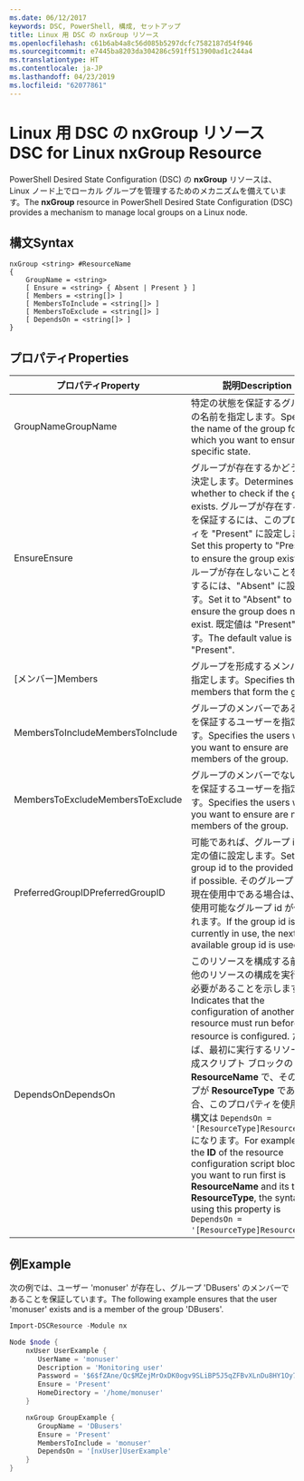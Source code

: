 ```yaml
---
ms.date: 06/12/2017
keywords: DSC, PowerShell, 構成, セットアップ
title: Linux 用 DSC の nxGroup リソース
ms.openlocfilehash: c61b6ab4a8c56d085b5297dcfc7582187d54f946
ms.sourcegitcommit: e7445ba8203da304286c591ff513900ad1c244a4
ms.translationtype: HT
ms.contentlocale: ja-JP
ms.lasthandoff: 04/23/2019
ms.locfileid: "62077861"
---
```

# <a name="dsc-for-linux-nxgroup-resource"></a><span data-ttu-id="23a5d-103">Linux 用 DSC の nxGroup リソース</span><span class="sxs-lookup"><span data-stu-id="23a5d-103">DSC for Linux nxGroup Resource</span></span>

<span data-ttu-id="23a5d-104">PowerShell Desired State Configuration (DSC) の **nxGroup** リソースは、Linux ノード上でローカル グループを管理するためのメカニズムを備えています。</span><span class="sxs-lookup"><span data-stu-id="23a5d-104">The **nxGroup** resource in PowerShell Desired State Configuration (DSC) provides a mechanism to manage local groups on a Linux node.</span></span>

## <a name="syntax"></a><span data-ttu-id="23a5d-105">構文</span><span class="sxs-lookup"><span data-stu-id="23a5d-105">Syntax</span></span>

```
nxGroup <string> #ResourceName
{
    GroupName = <string>
    [ Ensure = <string> { Absent | Present } ]
    [ Members = <string[]> ]
    [ MembersToInclude = <string[]> ]
    [ MembersToExclude = <string[]> ]
    [ DependsOn = <string[]> ]
}
```

## <a name="properties"></a><span data-ttu-id="23a5d-106">プロパティ</span><span class="sxs-lookup"><span data-stu-id="23a5d-106">Properties</span></span>

|  <span data-ttu-id="23a5d-107">プロパティ</span><span class="sxs-lookup"><span data-stu-id="23a5d-107">Property</span></span> |  <span data-ttu-id="23a5d-108">説明</span><span class="sxs-lookup"><span data-stu-id="23a5d-108">Description</span></span> |
|---|---|
| <span data-ttu-id="23a5d-109">GroupName</span><span class="sxs-lookup"><span data-stu-id="23a5d-109">GroupName</span></span>| <span data-ttu-id="23a5d-110">特定の状態を保証するグループの名前を指定します。</span><span class="sxs-lookup"><span data-stu-id="23a5d-110">Specifies the name of the group for which you want to ensure a specific state.</span></span>|
| <span data-ttu-id="23a5d-111">Ensure</span><span class="sxs-lookup"><span data-stu-id="23a5d-111">Ensure</span></span>| <span data-ttu-id="23a5d-112">グループが存在するかどうかを決定します。</span><span class="sxs-lookup"><span data-stu-id="23a5d-112">Determines whether to check if the group exists.</span></span> <span data-ttu-id="23a5d-113">グループが存在することを保証するには、このプロパティを "Present" に設定します。</span><span class="sxs-lookup"><span data-stu-id="23a5d-113">Set this property to "Present" to ensure the group exists.</span></span> <span data-ttu-id="23a5d-114">グループが存在しないことを保証するには、"Absent" に設定します。</span><span class="sxs-lookup"><span data-stu-id="23a5d-114">Set it to "Absent" to ensure the group does not exist.</span></span> <span data-ttu-id="23a5d-115">既定値は "Present" です。</span><span class="sxs-lookup"><span data-stu-id="23a5d-115">The default value is "Present".</span></span>|
| <span data-ttu-id="23a5d-116">[メンバー]</span><span class="sxs-lookup"><span data-stu-id="23a5d-116">Members</span></span>| <span data-ttu-id="23a5d-117">グループを形成するメンバーを指定します。</span><span class="sxs-lookup"><span data-stu-id="23a5d-117">Specifies the members that form the group.</span></span>|
| <span data-ttu-id="23a5d-118">MembersToInclude</span><span class="sxs-lookup"><span data-stu-id="23a5d-118">MembersToInclude</span></span>| <span data-ttu-id="23a5d-119">グループのメンバーであることを保証するユーザーを指定します。</span><span class="sxs-lookup"><span data-stu-id="23a5d-119">Specifies the users who you want to ensure are members of the group.</span></span>|
| <span data-ttu-id="23a5d-120">MembersToExclude</span><span class="sxs-lookup"><span data-stu-id="23a5d-120">MembersToExclude</span></span>| <span data-ttu-id="23a5d-121">グループのメンバーでないことを保証するユーザーを指定します。</span><span class="sxs-lookup"><span data-stu-id="23a5d-121">Specifies the users who you want to ensure are not members of the group.</span></span>|
| <span data-ttu-id="23a5d-122">PreferredGroupID</span><span class="sxs-lookup"><span data-stu-id="23a5d-122">PreferredGroupID</span></span>| <span data-ttu-id="23a5d-123">可能であれば、グループ id を指定の値に設定します。</span><span class="sxs-lookup"><span data-stu-id="23a5d-123">Sets the group id to the provided value if possible.</span></span> <span data-ttu-id="23a5d-124">そのグループ id が現在使用中である場合は、次に使用可能なグループ id が使用されます。</span><span class="sxs-lookup"><span data-stu-id="23a5d-124">If the group id is currently in use, the next available group id is used.</span></span>|
| <span data-ttu-id="23a5d-125">DependsOn</span><span class="sxs-lookup"><span data-stu-id="23a5d-125">DependsOn</span></span> | <span data-ttu-id="23a5d-126">このリソースを構成する前に、他のリソースの構成を実行する必要があることを示します。</span><span class="sxs-lookup"><span data-stu-id="23a5d-126">Indicates that the configuration of another resource must run before this resource is configured.</span></span> <span data-ttu-id="23a5d-127">たとえば、最初に実行するリソース構成スクリプト ブロックの **ID** が **ResourceName** で、そのタイプが **ResourceType** である場合、このプロパティを使用する構文は `DependsOn = '[ResourceType]ResourceName'` になります。</span><span class="sxs-lookup"><span data-stu-id="23a5d-127">For example, if the **ID** of the resource configuration script block that you want to run first is **ResourceName** and its type is **ResourceType**, the syntax for using this property is `DependsOn = '[ResourceType]ResourceName'`.</span></span>|

## <a name="example"></a><span data-ttu-id="23a5d-128">例</span><span class="sxs-lookup"><span data-stu-id="23a5d-128">Example</span></span>

<span data-ttu-id="23a5d-129">次の例では、ユーザー 'monuser' が存在し、グループ 'DBusers' のメンバーであることを保証しています。</span><span class="sxs-lookup"><span data-stu-id="23a5d-129">The following example ensures that the user 'monuser' exists and is a member of the group 'DBusers'.</span></span>

```powershell
Import-DSCResource -Module nx

Node $node {
    nxUser UserExample {
       UserName = 'monuser'
       Description = 'Monitoring user'
       Password = '$6$fZAne/Qc$MZejMrOxDK0ogv9SLiBP5J5qZFBvXLnDu8HY1Oy7ycX.Y3C7mGPUfeQy3A82ev3zIabhDQnj2ayeuGn02CqE/0'
       Ensure = 'Present'
       HomeDirectory = '/home/monuser'
    }

    nxGroup GroupExample {
       GroupName = 'DBusers'
       Ensure = 'Present'
       MembersToInclude = 'monuser'
       DependsOn = '[nxUser]UserExample'
    }
}
```